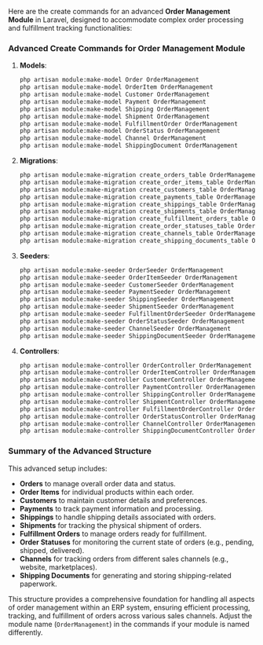 Here are the create commands for an advanced **Order Management Module** in Laravel, designed to accommodate complex order processing and fulfillment tracking functionalities:

### Advanced Create Commands for Order Management Module

1. **Models**:
   ```bash
   php artisan module:make-model Order OrderManagement
   php artisan module:make-model OrderItem OrderManagement
   php artisan module:make-model Customer OrderManagement
   php artisan module:make-model Payment OrderManagement
   php artisan module:make-model Shipping OrderManagement
   php artisan module:make-model Shipment OrderManagement
   php artisan module:make-model FulfillmentOrder OrderManagement
   php artisan module:make-model OrderStatus OrderManagement
   php artisan module:make-model Channel OrderManagement
   php artisan module:make-model ShippingDocument OrderManagement
   ```

2. **Migrations**:
   ```bash
   php artisan module:make-migration create_orders_table OrderManagement
   php artisan module:make-migration create_order_items_table OrderManagement
   php artisan module:make-migration create_customers_table OrderManagement
   php artisan module:make-migration create_payments_table OrderManagement
   php artisan module:make-migration create_shippings_table OrderManagement
   php artisan module:make-migration create_shipments_table OrderManagement
   php artisan module:make-migration create_fulfillment_orders_table OrderManagement
   php artisan module:make-migration create_order_statuses_table OrderManagement
   php artisan module:make-migration create_channels_table OrderManagement
   php artisan module:make-migration create_shipping_documents_table OrderManagement
   ```

3. **Seeders**:
   ```bash
   php artisan module:make-seeder OrderSeeder OrderManagement
   php artisan module:make-seeder OrderItemSeeder OrderManagement
   php artisan module:make-seeder CustomerSeeder OrderManagement
   php artisan module:make-seeder PaymentSeeder OrderManagement
   php artisan module:make-seeder ShippingSeeder OrderManagement
   php artisan module:make-seeder ShipmentSeeder OrderManagement
   php artisan module:make-seeder FulfillmentOrderSeeder OrderManagement
   php artisan module:make-seeder OrderStatusSeeder OrderManagement
   php artisan module:make-seeder ChannelSeeder OrderManagement
   php artisan module:make-seeder ShippingDocumentSeeder OrderManagement
   ```

4. **Controllers**:
   ```bash
   php artisan module:make-controller OrderController OrderManagement
   php artisan module:make-controller OrderItemController OrderManagement
   php artisan module:make-controller CustomerController OrderManagement
   php artisan module:make-controller PaymentController OrderManagement
   php artisan module:make-controller ShippingController OrderManagement
   php artisan module:make-controller ShipmentController OrderManagement
   php artisan module:make-controller FulfillmentOrderController OrderManagement
   php artisan module:make-controller OrderStatusController OrderManagement
   php artisan module:make-controller ChannelController OrderManagement
   php artisan module:make-controller ShippingDocumentController OrderManagement
   ```

### Summary of the Advanced Structure

This advanced setup includes:

- **Orders** to manage overall order data and status.
- **Order Items** for individual products within each order.
- **Customers** to maintain customer details and preferences.
- **Payments** to track payment information and processing.
- **Shippings** to handle shipping details associated with orders.
- **Shipments** for tracking the physical shipment of orders.
- **Fulfillment Orders** to manage orders ready for fulfillment.
- **Order Statuses** for monitoring the current state of orders (e.g., pending, shipped, delivered).
- **Channels** for tracking orders from different sales channels (e.g., website, marketplaces).
- **Shipping Documents** for generating and storing shipping-related paperwork.

This structure provides a comprehensive foundation for handling all aspects of order management within an ERP system, ensuring efficient processing, tracking, and fulfillment of orders across various sales channels. Adjust the module name (`OrderManagement`) in the commands if your module is named differently.